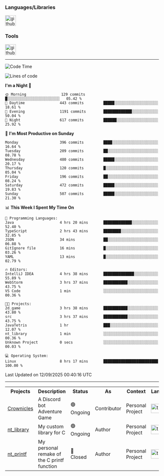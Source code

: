 <div>
    <h3>Languages/Libraries</h3>
    <img alt="github-chart" src="https://skillicons.dev/icons?i=c,py,js,ts,discordjs,html,css,md,bash" height="35px">
</div>
<div>
    <h3>Tools</h3>
    <img alt="github-chart" src="https://skillicons.dev/icons?i=discord,git,github,gitlab,vscode,webstorm,pycharm,ubuntu,pnpm,nodejs,docker" height="35px">
</div>

---
<!--START_SECTION:waka-->
![Code Time](http://img.shields.io/badge/Code%20Time-305%20hrs%2036%20mins-blue)

![Lines of code](https://img.shields.io/badge/From%20Hello%20World%20I%27ve%20Written-119.9%20thousand%20lines%20of%20code-blue)

**I'm a Night 🦉** 

```text
🌞 Morning                129 commits         █░░░░░░░░░░░░░░░░░░░░░░░░   05.42 % 
🌆 Daytime                443 commits         █████░░░░░░░░░░░░░░░░░░░░   18.61 % 
🌃 Evening                1191 commits        █████████████░░░░░░░░░░░░   50.04 % 
🌙 Night                  617 commits         ██████░░░░░░░░░░░░░░░░░░░   25.92 % 
```
📅 **I'm Most Productive on Sunday** 

```text
Monday                   396 commits         ████░░░░░░░░░░░░░░░░░░░░░   16.64 % 
Tuesday                  209 commits         ██░░░░░░░░░░░░░░░░░░░░░░░   08.78 % 
Wednesday                480 commits         █████░░░░░░░░░░░░░░░░░░░░   20.17 % 
Thursday                 120 commits         █░░░░░░░░░░░░░░░░░░░░░░░░   05.04 % 
Friday                   196 commits         ██░░░░░░░░░░░░░░░░░░░░░░░   08.24 % 
Saturday                 472 commits         █████░░░░░░░░░░░░░░░░░░░░   19.83 % 
Sunday                   507 commits         █████░░░░░░░░░░░░░░░░░░░░   21.30 % 
```


📊 **This Week I Spent My Time On** 

```text
💬 Programming Languages: 
Java                     4 hrs 20 mins       █████████████░░░░░░░░░░░░   52.40 % 
TypeScript               2 hrs 43 mins       ████████░░░░░░░░░░░░░░░░░   32.85 % 
JSON                     34 mins             ██░░░░░░░░░░░░░░░░░░░░░░░   06.88 % 
GitIgnore file           16 mins             █░░░░░░░░░░░░░░░░░░░░░░░░   03.26 % 
YAML                     13 mins             █░░░░░░░░░░░░░░░░░░░░░░░░   02.79 % 

🔥 Editors: 
IntelliJ IDEA            4 hrs 38 mins       ██████████████░░░░░░░░░░░   55.89 % 
WebStorm                 3 hrs 37 mins       ███████████░░░░░░░░░░░░░░   43.75 % 
VS Code                  1 min               ░░░░░░░░░░░░░░░░░░░░░░░░░   00.36 % 

🐱‍💻 Projects: 
2d_game                  3 hrs 38 mins       ███████████░░░░░░░░░░░░░░   43.80 % 
src                      3 hrs 37 mins       ███████████░░░░░░░░░░░░░░   43.75 % 
JavaTetris               1 hr                ███░░░░░░░░░░░░░░░░░░░░░░   12.07 % 
nt_library               1 min               ░░░░░░░░░░░░░░░░░░░░░░░░░   00.36 % 
Unknown Project          0 secs              ░░░░░░░░░░░░░░░░░░░░░░░░░   00.03 % 

💻 Operating System: 
Linux                    8 hrs 17 mins       █████████████████████████   100.00 % 
```


 Last Updated on 12/09/2025 00:40:16 UTC
<!--END_SECTION:waka-->

---
<table>
    <tr>
        <th>Projects</th>
        <th>Description</th>
        <th>Status</th>
        <th>As</th>
        <th>Context</th>
        <th>Language</th>
    </tr>
    <tr>
        <td>
            <a href="https://github.com/Crownicles/Crownicles">Crownicles</a>
        </td>
        <td>
            A Discord bot Adventure Game
        </td>
        <td>
            🟢 Ongoing
        </td>
        <td>
            Contributor
        </td>
        <td>
            Personal Project
        </td>
        <td>
            <img alt="ts icon" src="https://skillicons.dev/icons?i=ts" height="30px">
        </td>
    </tr>
    <tr>
        <td>
            <a href="https://github.com/Ntalcme/nt_library">nt_library</a>
        </td>
        <td>
            My custom library for C
        </td>
        <td>
            🟢 Ongoing
        </td>
        <td>
            Author
        </td>
        <td>
            Personal Project
        </td>
        <td>
            <img alt="ts icon" src="https://skillicons.dev/icons?i=c" height="30px">
        </td>
    <tr>
        <td>
            <a href="https://github.com/Ntalcme/nt_printf">nt_printf</a>
        </td>
        <td>
             My personal remake of the C printf function 
        </td>
        <td>
            🔴 Closed
        </td>
        <td>
            Author
        </td>
        <td>
            Personal Project
        </td>
        <td>
            <img alt="ts icon" src="https://skillicons.dev/icons?i=c" height="30px">
        </td>
    </tr>
</table>
